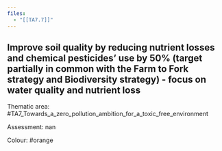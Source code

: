 ```yaml
---
files:
  - "[[TA7.7]]"
---
```

## Improve soil quality by reducing nutrient losses and chemical pesticides’ use by 50% (target partially in common with the Farm to Fork strategy and Biodiversity strategy) - focus on water quality and nutrient loss

Thematic area: #TA7_Towards_a_zero_pollution_ambition_for_a_toxic_free_environment

Assessment: nan

Colour: #orange